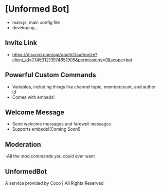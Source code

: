 # [Unformed Bot]
- main.js, main config file
- developing...

## Invite Link
- https://discord.com/api/oauth2/authorize?client_id=774531219974651905&permissions=0&scope=bot

## Powerful Custom Commands
- Variables, including things like channel topic, membercount, and author id
- Comes with embeds!


## Welcome Message
- Send welcome messages and farewell messages
- Supports embeds!(Coming Soon!)

## Moderation
-All the mod commands you could ever want

## UnformedBot
A service provided by Coco | All Rights Reserved
